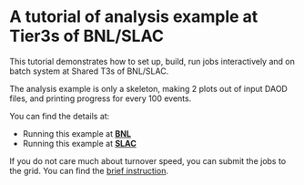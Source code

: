 # A tutorial of analysis example at Tier3s of BNL/SLAC

This tutorial demonstrates how to set up, build, run jobs 
interactively and on batch system at Shared T3s of BNL/SLAC.

The analysis example is only a skeleton, making 2 plots out of 
input DAOD files, and printing progress for every 100 events. 

You can find the details at:
- Running this example at **[BNL](./BNL "Running at BNL")**
- Running this example at **[SLAC](./SLAC "Running at SLAC")**

If you do not care much about turnover speed, you can submit 
the jobs to the grid. 
You can find the [brief instruction](./Grid "Running at Grid").
